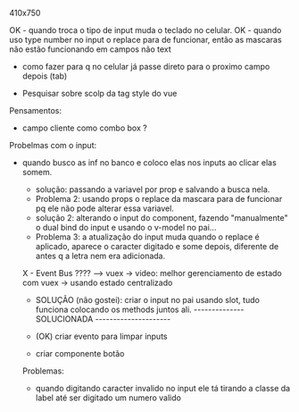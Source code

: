 
410x750

OK - quando troca o tipo de input muda o teclado no celular.
OK - quando uso type number no input o replace para de funcionar, então as mascaras não estão funcionando em campos não text


- como fazer para q no celular já passe direto para o proximo campo depois (tab)

- Pesquisar sobre scolp da tag style do vue 

Pensamentos:
  - campo cliente como combo box ?



Probelmas com o input:
- quando busco as inf no banco e coloco elas nos inputs ao clicar elas somem.
  - solução: passando a variavel por prop e salvando a busca nela.
  - Problema 2: usando props o replace da mascara para de funcionar pq ele não pode alterar essa variavel.
  - solução 2: alterando o input do component, fazendo "manualmente" o dual bind do input e usando o v-model no pai...
  - Problema 3: a atualização do input muda quando o replace é aplicado, aparece o caracter digitado e some depois, diferente de antes q a letra nem era adicionada. 

  X - Event Bus ????
  --> vuex -> video: melhor gerenciamento de estado com vuex -> usando estado centralizado
  - SOLUÇÃO (não gostei): criar o input no pai usando slot, tudo funciona colocando os methods juntos ali.
  -------------- SOLUCIONADA ---------------------

  - (OK) criar evento para limpar inputs
  - criar componente botão

  Problemas:
    - quando digitando caracter invalido no input ele tá tirando a classe da label até ser digitado um numero valido


  